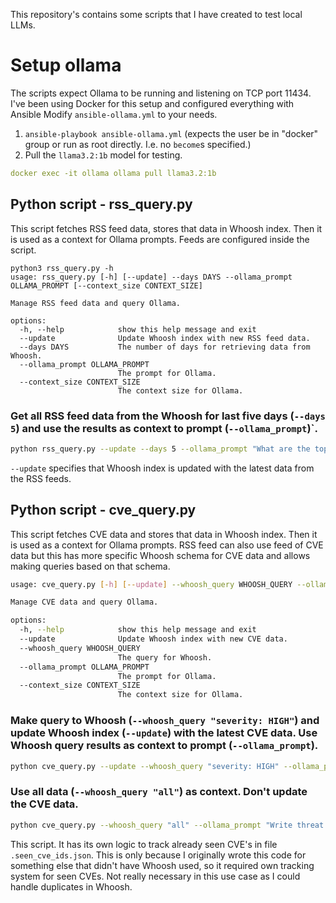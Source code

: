 This repository's contains some scripts that I have created to test local LLMs. 

# Setup ollama

The scripts expect Ollama to be running and listening on TCP port 11434. I've been using Docker for this setup and configured everything with Ansible
Modify `ansible-ollama.yml` to your needs.

1. `ansible-playbook ansible-ollama.yml` (expects the user be in "docker" group or run as root directly. I.e. no `become`s specified.)
2. Pull the `llama3.2:1b` model for testing.

```yaml
docker exec -it ollama ollama pull llama3.2:1b
```

## Python script - rss_query.py


This script fetches RSS feed data, stores that data in Whoosh index. Then it is used as a context for Ollama prompts. Feeds are configured inside the script.

```
python3 rss_query.py -h
usage: rss_query.py [-h] [--update] --days DAYS --ollama_prompt OLLAMA_PROMPT [--context_size CONTEXT_SIZE]

Manage RSS feed data and query Ollama.

options:
  -h, --help            show this help message and exit
  --update              Update Whoosh index with new RSS feed data.
  --days DAYS           The number of days for retrieving data from Whoosh.
  --ollama_prompt OLLAMA_PROMPT
                        The prompt for Ollama.
  --context_size CONTEXT_SIZE
                        The context size for Ollama.
```

### Get all RSS feed data from the Whoosh for last five days (`--days 5`) and use the results as context to prompt (`--ollama_prompt`)`.

```bash
python rss_query.py --update --days 5 --ollama_prompt "What are the top security threats to focus on based on the given context." --context_size 128000
```

`--update` specifies that Whoosh index is updated with the latest data from the RSS feeds.

## Python script - cve_query.py

This script fetches CVE data and stores that data in Whoosh index. Then it is used as a context for Ollama prompts.
RSS feed can also use feed of CVE data but this has more specific Whoosh schema for CVE data and allows making queries based on that schema.

```bash
usage: cve_query.py [-h] [--update] --whoosh_query WHOOSH_QUERY --ollama_prompt OLLAMA_PROMPT [--context_size CONTEXT_SIZE]

Manage CVE data and query Ollama.

options:
  -h, --help            show this help message and exit
  --update              Update Whoosh index with new CVE data.
  --whoosh_query WHOOSH_QUERY
                        The query for Whoosh.
  --ollama_prompt OLLAMA_PROMPT
                        The prompt for Ollama.
  --context_size CONTEXT_SIZE
                        The context size for Ollama.
```

### Make query to Whoosh (`--whoosh_query "severity: HIGH"`) and update Whoosh index (`--update`)  with the latest CVE data. Use Whoosh query results as context to prompt (`--ollama_prompt`).

```bash
python cve_query.py --update --whoosh_query "severity: HIGH" --ollama_prompt "What software is recently affected by high vulnerablities based on the given context?"
```

### Use all data (`--whoosh_query "all"`) as context. Don't update the CVE data.

```bash
python cve_query.py --whoosh_query "all" --ollama_prompt "Write threat intellignece report based on the given context"
```

This script. It has its own logic to track already seen CVE's in file `.seen_cve_ids.json`. This is only because I originally wrote this code for something else that didn't have Whoosh used, so it required own tracking system for seen CVEs.
Not really necessary in this use case as I could handle duplicates in Whoosh.
